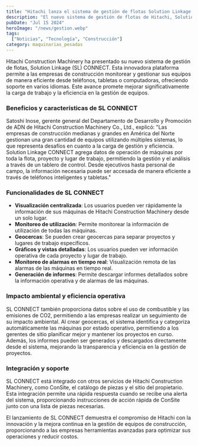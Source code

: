 ```yaml
---
title: "Hitachi lanza el sistema de gestión de flotas Solution Linkage CONNECT"
description: "El nuevo sistema de gestión de flotas de Hitachi, Solution Linkage CONNECT, permite a las empresas de construcción monitorear y gestionar sus equipos de manera eficiente desde cualquier dispositivo."
pubDate: "Jul 15 2024"
heroImage: "/news/gestion.webp"
tags:
  ["Noticias", "Tecnología", "Construcción"]
category: maquinarias_pesadas
---
```


Hitachi Construction Machinery ha presentado su nuevo sistema de gestión de flotas, Solution Linkage (SL) CONNECT. Esta innovadora plataforma permite a las empresas de construcción monitorear y gestionar sus equipos de manera eficiente desde teléfonos, tabletas o computadoras, ofreciendo soporte en varios idiomas. Este avance promete mejorar significativamente la carga de trabajo y la eficiencia en la gestión de equipos.

### Beneficios y características de SL CONNECT

Satoshi Inose, gerente general del Departamento de Desarrollo y Promoción de ADN de Hitachi Construction Machinery Co., Ltd., explicó: "Las empresas de construcción medianas y grandes en América del Norte gestionan una gran cantidad de equipos utilizando múltiples sistemas, lo que representa desafíos en cuanto a la carga de gestión y eficiencia. Solution Linkage CONNECT agrega datos de operación de máquinas por toda la flota, proyecto y lugar de trabajo, permitiendo la gestión y el análisis a través de un tablero de control. Desde ejecutivos hasta personal de campo, la información necesaria puede ser accesada de manera eficiente a través de teléfonos inteligentes y tabletas."

### Funcionalidades de SL CONNECT

- **Visualización centralizada**: Los usuarios pueden ver rápidamente la información de sus máquinas de Hitachi Construction Machinery desde un solo lugar.
- **Monitoreo de utilización**: Permite monitorear la información de utilización de todas las máquinas.
- **Geocercas**: Se pueden crear geocercas para separar proyectos y lugares de trabajo específicos.
- **Gráficos y vistas detalladas**: Los usuarios pueden ver información operativa de cada proyecto y lugar de trabajo.
- **Monitoreo de alarmas en tiempo real**: Visualización remota de las alarmas de las máquinas en tiempo real.
- **Generación de informes**: Permite descargar informes detallados sobre la información operativa y de alarmas de las máquinas.

### Impacto ambiental y eficiencia operativa

SL CONNECT también proporciona datos sobre el uso de combustible y las emisiones de CO2, permitiendo a las empresas realizar un seguimiento de su impacto ambiental. Al crear geocercas, el sistema identifica y categoriza automáticamente las máquinas por estado operativo, permitiendo a los gerentes de sitio planificar mejor y mantener los proyectos en curso. Además, los informes pueden ser generados y descargados directamente desde el sistema, mejorando la transparencia y eficiencia en la gestión de proyectos.

### Integración y soporte

SL CONNECT está integrado con otros servicios de Hitachi Construction Machinery, como ConSite, el catálogo de piezas y el sitio del propietario. Esta integración permite una rápida respuesta cuando se recibe una alerta del sistema, proporcionando instrucciones de acción rápida de ConSite junto con una lista de piezas necesarias.

El lanzamiento de SL CONNECT demuestra el compromiso de Hitachi con la innovación y la mejora continua en la gestión de equipos de construcción, proporcionando a las empresas herramientas avanzadas para optimizar sus operaciones y reducir costos.